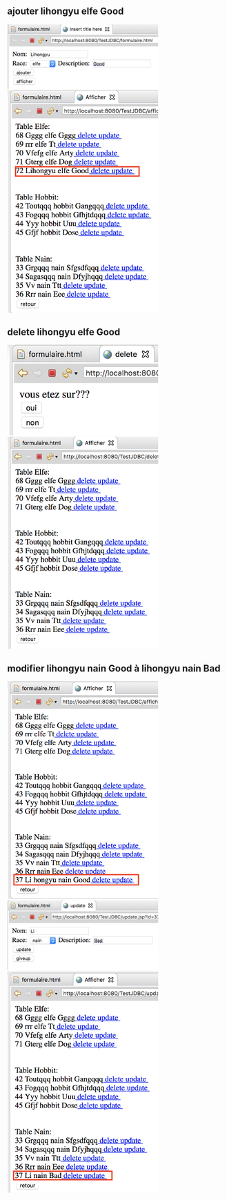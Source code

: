 ## ajouter lihongyu elfe Good
<img src="https://github.com/HONGYU0802/J2EE-et-Framework/blob/master/1.png" width="350" />

<img src="https://github.com/HONGYU0802/J2EE-et-Framework/blob/master/2.png" width="350" />
 
## delete lihongyu elfe Good
<img src="https://github.com/HONGYU0802/J2EE-et-Framework/blob/master/3.png" width="350" />

<img src="https://github.com/HONGYU0802/J2EE-et-Framework/blob/master/4.png" width="350" /> 

## modifier lihongyu nain Good à lihongyu nain Bad
<img src="https://github.com/HONGYU0802/J2EE-et-Framework/blob/master/5.png" width="350" />
<img src="https://github.com/HONGYU0802/J2EE-et-Framework/blob/master/6.png" width="350" />
<img src="https://github.com/HONGYU0802/J2EE-et-Framework/blob/master/7.png" width="350" />
